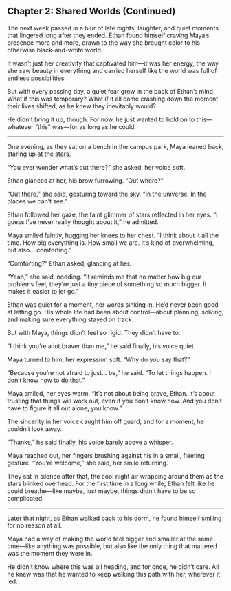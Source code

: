 ## Chapter 2: Shared Worlds (Continued)  

The next week passed in a blur of late nights, laughter, and quiet moments that lingered long after they ended. Ethan found himself craving Maya’s presence more and more, drawn to the way she brought color to his otherwise black-and-white world.  

It wasn’t just her creativity that captivated him—it was her energy, the way she saw beauty in everything and carried herself like the world was full of endless possibilities.  

But with every passing day, a quiet fear grew in the back of Ethan’s mind. What if this was temporary? What if it all came crashing down the moment their lives shifted, as he knew they inevitably would?  

He didn’t bring it up, though. For now, he just wanted to hold on to this—whatever “this” was—for as long as he could.  

---

One evening, as they sat on a bench in the campus park, Maya leaned back, staring up at the stars.  

“You ever wonder what’s out there?” she asked, her voice soft.  

Ethan glanced at her, his brow furrowing. “Out where?”  

“Out there,” she said, gesturing toward the sky. “In the universe. In the places we can’t see.”  

Ethan followed her gaze, the faint glimmer of stars reflected in her eyes. “I guess I’ve never really thought about it,” he admitted.  

Maya smiled faintly, hugging her knees to her chest. “I think about it all the time. How big everything is. How small we are. It’s kind of overwhelming, but also… comforting.”  

“Comforting?” Ethan asked, glancing at her.  

“Yeah,” she said, nodding. “It reminds me that no matter how big our problems feel, they’re just a tiny piece of something so much bigger. It makes it easier to let go.”  

Ethan was quiet for a moment, her words sinking in. He’d never been good at letting go. His whole life had been about control—about planning, solving, and making sure everything stayed on track.  

But with Maya, things didn’t feel so rigid. They didn’t have to.  

“I think you’re a lot braver than me,” he said finally, his voice quiet.  

Maya turned to him, her expression soft. “Why do you say that?”  

“Because you’re not afraid to just… be,” he said. “To let things happen. I don’t know how to do that.”  

Maya smiled, her eyes warm. “It’s not about being brave, Ethan. It’s about trusting that things will work out, even if you don’t know how. And you don’t have to figure it all out alone, you know.”  

The sincerity in her voice caught him off guard, and for a moment, he couldn’t look away.  

“Thanks,” he said finally, his voice barely above a whisper.  

Maya reached out, her fingers brushing against his in a small, fleeting gesture. “You’re welcome,” she said, her smile returning.  

They sat in silence after that, the cool night air wrapping around them as the stars blinked overhead. For the first time in a long while, Ethan felt like he could breathe—like maybe, just maybe, things didn’t have to be so complicated.  

---

Later that night, as Ethan walked back to his dorm, he found himself smiling for no reason at all.  

Maya had a way of making the world feel bigger and smaller at the same time—like anything was possible, but also like the only thing that mattered was the moment they were in.  

He didn’t know where this was all heading, and for once, he didn’t care. All he knew was that he wanted to keep walking this path with her, wherever it led.  
